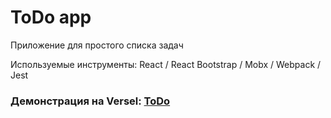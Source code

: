 # ToDo app
Приложение для простого списка задач

Используемые инструменты: React / React Bootstrap / Mobx / Webpack / Jest

### Демонстрация на Versel: [ToDo](https://to-do-app2-two.vercel.app/)